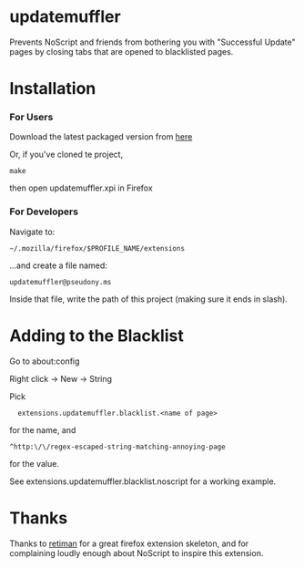 updatemuffler
============
Prevents NoScript and friends from bothering you with "Successful Update" pages by closing tabs that are opened to blacklisted pages.

Installation
============

### For Users

Download the latest packaged version from [here](http://github.com/downloads/thebigbad/updatemuffler/updatemuffler.xpi)

Or, if you've cloned te project,

    make

then open updatemuffler.xpi in Firefox

### For Developers

Navigate to:

    ~/.mozilla/firefox/$PROFILE_NAME/extensions

...and create a file named:

    updatemuffler@pseudony.ms

Inside that file, write the path of this project (making sure it ends in slash).

Adding to the Blacklist
=======================

Go to about:config

Right click -> New -> String

Pick

      extensions.updatemuffler.blacklist.<name of page>

for the name, and

    ^http:\/\/regex-escaped-string-matching-annoying-page

for the value.

See extensions.updatemuffler.blacklist.noscript for a working example.

Thanks
======
Thanks to [retiman](http://github.com/retiman) for a great firefox extension skeleton, and for complaining loudly enough about NoScript to inspire this extension.
